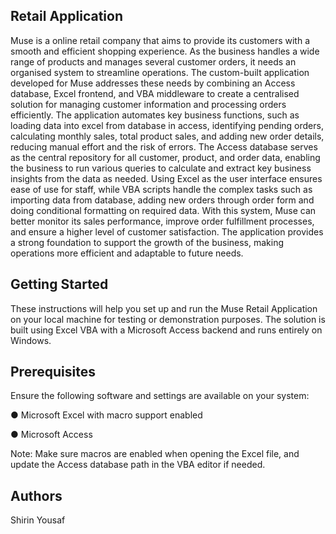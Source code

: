 
## **Retail Application**

Muse is a online retail company that aims to provide its customers with a smooth and efficient
shopping experience. As the business handles a wide range of products and manages several
customer orders, it needs an organised system to streamline operations. The custom-built
application developed for Muse addresses these needs by combining an Access database,
Excel frontend, and VBA middleware to create a centralised solution for managing customer
information and processing orders efficiently.
The application automates key business functions, such as loading data into excel from
database in access, identifying pending orders, calculating monthly sales, total product sales,
and adding new order details, reducing manual effort and the risk of errors. The Access
database serves as the central repository for all customer, product, and order data, enabling the
business to run various queries to calculate and extract key business insights from the data as
needed. Using Excel as the user interface ensures ease of use for staff, while VBA scripts handle
the complex tasks such as importing data from database, adding new orders through order form
and doing conditional formatting on required data. With this system, Muse can better monitor
its sales performance, improve order fulfillment processes, and ensure a higher level of
customer satisfaction. The application provides a strong foundation to support the growth of the
business, making operations more efficient and adaptable to future needs.


## **Getting Started**

These instructions will help you set up and run the Muse Retail Application on your local machine for testing or demonstration purposes. The solution is built using Excel VBA with a Microsoft Access backend and runs entirely on Windows.

## **Prerequisites**

Ensure the following software and settings are available on your system:

● Microsoft Excel with macro support enabled

● Microsoft Access 

Note: Make sure macros are enabled when opening the Excel file, and update the Access database path in the VBA editor if needed.


## **Authors**
Shirin Yousaf
